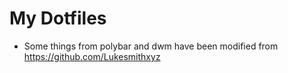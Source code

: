 # My Dotfiles
- Some things from polybar and dwm have been modified from https://github.com/Lukesmithxyz
